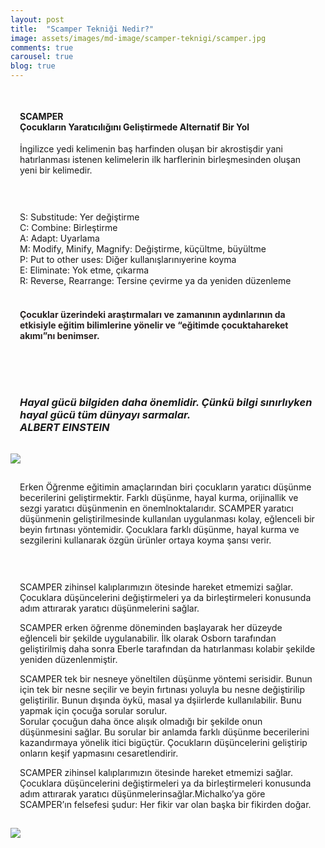 ```yaml
---
layout: post
title:  "Scamper Tekniği Nedir?"
image: assets/images/md-image/scamper-teknigi/scamper.jpg
comments: true
carousel: true
blog: true
---
```

<section>
    <div class="container">
        <div class="row">
            <div class="col-md-12 col-xl-12" style="margin: 0px;padding: 15px;">
                <h4 class="text-center">SCAMPER<br>Çocukların Yaratıcılığını Geliştirmede Alternatif Bir Yol<br></h4>
                <p>İngilizce yedi kelimenin baş harfinden oluşan bir akrostişdir yani hatırlanması istenen kelimelerin ilk harflerinin birleşmesinden oluşan yeni bir kelimedir.<br></p>
            </div>
            <div class="col-md-12 col-xl-12" style="margin: 0px;padding: 15px;">
                <p>S: Substitude: Yer değiştirme<br>C: Combine: Birleştirme<br>A: Adapt: Uyarlama<br>M: Modify, Minify, Magnify: Değiştirme, küçültme, büyültme<br>P: Put to other uses: Diğer kullanışlarınıyerine koyma<br>E: Eliminate: Yok etme, çıkarma<br>R:
                    Reverse, Rearrange: Tersine çevirme ya da yeniden düzenleme<br></p>
                <h4 class="text-center" style="color: rgb(41,33,33);"><br>Çocuklar üzerindeki araştırmaları ve zamanının aydınlarının da etkisiyle eğitim bilimlerine yönelir ve “<strong>eğitimde çocuktahareket akımı</strong>”nı benimser.<br><br></h4>
            </div>
        </div>
        <div class="row">
            <div class="col-md-6 my-auto" style="margin: 0px;padding: 15px;">
                <h3 class="text-center"><em>Hayal gücü bilgiden daha önemlidir. Çünkü bilgi sınırlıyken hayal gücü tüm dünyayı sarmalar.</em><br><em>ALBERT EINSTEIN</em><br></h3>
                <p></p>
            </div>
            <div class="col-md-6 text-center my-auto">
                <img src="{{ site.baseurl }}/assets/images/md-image/scamper-teknigi/scamper-ic-1.png">
            </div>
        </div>
        <div class="row">
            <div class="col-md-12 col-xl-12" style="margin: 0px;padding: 15px;">
                <p>Erken Öğrenme eğitimin amaçlarından biri çocukların yaratıcı düşünme becerilerini geliştirmektir. Farklı düşünme, hayal kurma, orijinallik ve sezgi yaratıcı düşünmenin en önemlnoktalarıdır. SCAMPER yaratıcı düşünmenin geliştirilmesinde
                    kullanılan uygulanması kolay, eğlenceli bir beyin fırtınası yöntemidir. Çocuklara farklı düşünme, hayal kurma ve sezgilerini kullanarak özgün ürünler ortaya koyma şansı verir.<br></p>
            </div>
            <div class="col-md-12 col-xl-12" style="margin: 0px;padding: 15px;">
                <p>SCAMPER zihinsel kalıplarımızın ötesinde hareket etmemizi sağlar. Çocuklara düşüncelerini değiştirmeleri ya da birleştirmeleri konusunda adım attırarak yaratıcı düşünmelerini sağlar.<br></p>
                <p>SCAMPER erken öğrenme döneminden başlayarak her düzeyde eğlenceli bir şekilde uygulanabilir. İlk olarak Osborn tarafından geliştirilmiş daha sonra Eberle tarafından da hatırlanması kolabir şekilde yeniden düzenlenmiştir.<br></p>
                <p>SCAMPER tek bir nesneye yöneltilen düşünme yöntemi serisidir. Bunun için tek bir nesne seçilir ve beyin fırtınası yoluyla bu nesne değiştirilip geliştirilir. Bunun dışında öykü, masal ya dşiirlerde kullanılabilir. Bunu yapmak için
                    çocuğa sorular sorulur.<br>Sorular çocuğun daha önce alışık olmadığı bir şekilde onun düşünmesini sağlar. Bu sorular bir anlamda farklı düşünme becerilerini kazandırmaya yönelik itici bigüçtür. Çocukların düşüncelerini geliştirip
                    onların keşif yapmasını cesaretlendirir.<br></p>
                <p>SCAMPER zihinsel kalıplarımızın ötesinde hareket etmemizi sağlar. Çocuklara düşüncelerini değiştirmeleri ya da birleştirmeleri konusunda adım attırarak yaratıcı düşünmelerinsağlar.Michalko’ya göre SCAMPER’ın felsefesi şudur: Her
                    fikir var olan başka bir fikirden doğar.<br></p>
            </div>
        </div>
        <div class="row">
            <div class="col-md-12 text-center my-auto">
                <img src="{{ site.baseurl }}/assets/images/md-image/scamper-teknigi/scamper-ic-2.png">
            </div>
        </div>
    </div>
</section>